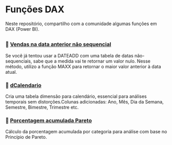 # Funções DAX
Neste repositório, compartilho com a comunidade algumas funções em DAX (Power BI).

##

### 📅  <a href="https://github.com/gustavokitagawa/medidas-em-DAX/blob/main/VendasDataAnterior">Vendas na data anterior não sequencial</a>
Se você já tentou usar a DATEADD com uma tabela de datas não-sequenciais, sabe que a medida vai te retornar um valor nulo. Nesse método, utilizo a função MAXX para retornar o maior valor anterior à data atual.

### 📅  <a href="https://github.com/gustavokitagawa/dax/blob/main/dCalendario">dCalendario</a>
Cria uma tabela dimensão para calendário, essencial para análises temporais sem distorções.Colunas adicionadas: Ano, Mês, Dia da Semana, Semestre, Bimestre, Trimestre etc.

### 🧮 <a href="https://github.com/gustavokitagawa/dax/blob/main/PorcentagemAcumuladaPareto">Porcentagem acumulada Pareto</a>
Cálculo da porcentagem acumulada por categoria para análise com base no Princípio de Pareto.
